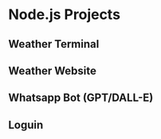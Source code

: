 # Node.js Projects

## Weather Terminal


## Weather Website


## Whatsapp Bot (GPT/DALL-E)


## Loguin
